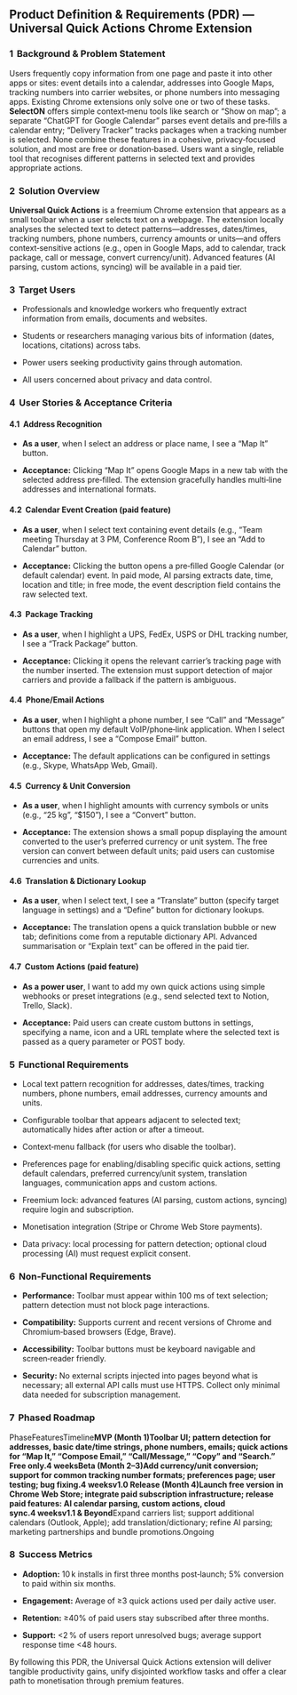 Product Definition & Requirements (PDR) — Universal Quick Actions Chrome Extension
----------------------------------------------------------------------------------

### 1  Background & Problem Statement

Users frequently copy information from one page and paste it into other apps or sites: event details into a calendar, addresses into Google Maps, tracking numbers into carrier websites, or phone numbers into messaging apps. Existing Chrome extensions only solve one or two of these tasks. **SelectON** offers simple context‑menu tools like search or “Show on map”; a separate “ChatGPT for Google Calendar” parses event details and pre‑fills a calendar entry; “Delivery Tracker” tracks packages when a tracking number is selected. None combine these features in a cohesive, privacy‑focused solution, and most are free or donation‑based. Users want a single, reliable tool that recognises different patterns in selected text and provides appropriate actions.

### 2  Solution Overview

**Universal Quick Actions** is a freemium Chrome extension that appears as a small toolbar when a user selects text on a webpage. The extension locally analyses the selected text to detect patterns—addresses, dates/times, tracking numbers, phone numbers, currency amounts or units—and offers context‑sensitive actions (e.g., open in Google Maps, add to calendar, track package, call or message, convert currency/unit). Advanced features (AI parsing, custom actions, syncing) will be available in a paid tier.

### 3  Target Users

*   Professionals and knowledge workers who frequently extract information from emails, documents and websites.
    
*   Students or researchers managing various bits of information (dates, locations, citations) across tabs.
    
*   Power users seeking productivity gains through automation.
    
*   All users concerned about privacy and data control.
    

### 4  User Stories & Acceptance Criteria

#### 4.1  Address Recognition

*   **As a user**, when I select an address or place name, I see a “Map It” button.
    
*   **Acceptance:** Clicking “Map It” opens Google Maps in a new tab with the selected address pre‑filled. The extension gracefully handles multi‑line addresses and international formats.
    

#### 4.2  Calendar Event Creation (paid feature)

*   **As a user**, when I select text containing event details (e.g., “Team meeting Thursday at 3 PM, Conference Room B”), I see an “Add to Calendar” button.
    
*   **Acceptance:** Clicking the button opens a pre‑filled Google Calendar (or default calendar) event. In paid mode, AI parsing extracts date, time, location and title; in free mode, the event description field contains the raw selected text.
    

#### 4.3  Package Tracking

*   **As a user**, when I highlight a UPS, FedEx, USPS or DHL tracking number, I see a “Track Package” button.
    
*   **Acceptance:** Clicking it opens the relevant carrier’s tracking page with the number inserted. The extension must support detection of major carriers and provide a fallback if the pattern is ambiguous.
    

#### 4.4  Phone/Email Actions

*   **As a user**, when I highlight a phone number, I see “Call” and “Message” buttons that open my default VoIP/phone‑link application. When I select an email address, I see a “Compose Email” button.
    
*   **Acceptance:** The default applications can be configured in settings (e.g., Skype, WhatsApp Web, Gmail).
    

#### 4.5  Currency & Unit Conversion

*   **As a user**, when I highlight amounts with currency symbols or units (e.g., “25 kg”, “$150”), I see a “Convert” button.
    
*   **Acceptance:** The extension shows a small popup displaying the amount converted to the user’s preferred currency or unit system. The free version can convert between default units; paid users can customise currencies and units.
    

#### 4.6  Translation & Dictionary Lookup

*   **As a user**, when I select text, I see a “Translate” button (specify target language in settings) and a “Define” button for dictionary lookups.
    
*   **Acceptance:** The translation opens a quick translation bubble or new tab; definitions come from a reputable dictionary API. Advanced summarisation or “Explain text” can be offered in the paid tier.
    

#### 4.7  Custom Actions (paid feature)

*   **As a power user**, I want to add my own quick actions using simple webhooks or preset integrations (e.g., send selected text to Notion, Trello, Slack).
    
*   **Acceptance:** Paid users can create custom buttons in settings, specifying a name, icon and a URL template where the selected text is passed as a query parameter or POST body.
    

### 5  Functional Requirements

*   Local text pattern recognition for addresses, dates/times, tracking numbers, phone numbers, email addresses, currency amounts and units.
    
*   Configurable toolbar that appears adjacent to selected text; automatically hides after action or after a timeout.
    
*   Context‑menu fallback (for users who disable the toolbar).
    
*   Preferences page for enabling/disabling specific quick actions, setting default calendars, preferred currency/unit system, translation languages, communication apps and custom actions.
    
*   Freemium lock: advanced features (AI parsing, custom actions, syncing) require login and subscription.
    
*   Monetisation integration (Stripe or Chrome Web Store payments).
    
*   Data privacy: local processing for pattern detection; optional cloud processing (AI) must request explicit consent.
    

### 6  Non‑Functional Requirements

*   **Performance:** Toolbar must appear within 100 ms of text selection; pattern detection must not block page interactions.
    
*   **Compatibility:** Supports current and recent versions of Chrome and Chromium‑based browsers (Edge, Brave).
    
*   **Accessibility:** Toolbar buttons must be keyboard navigable and screen‑reader friendly.
    
*   **Security:** No external scripts injected into pages beyond what is necessary; all external API calls must use HTTPS. Collect only minimal data needed for subscription management.
    

### 7  Phased Roadmap

PhaseFeaturesTimeline**MVP (Month 1)**Toolbar UI; pattern detection for addresses, basic date/time strings, phone numbers, emails; quick actions for “Map It,” “Compose Email,” “Call/Message,” “Copy” and “Search.” Free only.4 weeks**Beta (Month 2–3)**Add currency/unit conversion; support for common tracking number formats; preferences page; user testing; bug fixing.4 weeks**v1.0 Release (Month 4)**Launch free version in Chrome Web Store; integrate paid subscription infrastructure; release paid features: AI calendar parsing, custom actions, cloud sync.4 weeks**v1.1 & Beyond**Expand carriers list; support additional calendars (Outlook, Apple); add translation/dictionary; refine AI parsing; marketing partnerships and bundle promotions.Ongoing

### 8  Success Metrics

*   **Adoption:** 10 k installs in first three months post‑launch; 5% conversion to paid within six months.
    
*   **Engagement:** Average of ≥3 quick actions used per daily active user.
    
*   **Retention:** ≥40% of paid users stay subscribed after three months.
    
*   **Support:** <2 % of users report unresolved bugs; average support response time <48 hours.
    

By following this PDR, the Universal Quick Actions extension will deliver tangible productivity gains, unify disjointed workflow tasks and offer a clear path to monetisation through premium features.